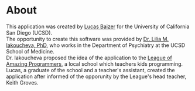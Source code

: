 # About
	
This application was created by [Lucas Baizer](https://github.com/LucasBaizer) for the University of California San Diego (UCSD).
<br />
The opportunity to create this software was provided by [Dr. Lilia M. Iakoucheva, PhD](http://iakouchevalab.ucsd.edu/),  who works in the Department of Psychiatry at the UCSD School of Medicine.
<br />
Dr. Iakoucheva proposed the idea of the application to the [League of Amazing Programmers](http://www.jointheleague.org), a local school which teachers kids programming.
<br />
Lucas, a graduate of the school and a teacher's assistant, created the application after informed of the opporunity by the League's head teacher, Keith Groves.